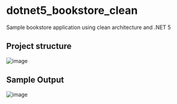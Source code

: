 # dotnet5_bookstore_clean
Sample bookstore application using clean architecture and .NET 5

## Project structure

![image](https://user-images.githubusercontent.com/42246854/123858477-25d40980-d956-11eb-9776-2cabed1144b4.png)

## Sample Output

![image](https://user-images.githubusercontent.com/42246854/123858352-fc1ae280-d955-11eb-90c7-67fe119fc115.png)
